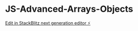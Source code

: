 # JS-Advanced-Arrays-Objects

[Edit in StackBlitz next generation editor ⚡️](https://stackblitz.com/~/github.com/AaryanPanda/JS-Advanced-Arrays-Objects)
